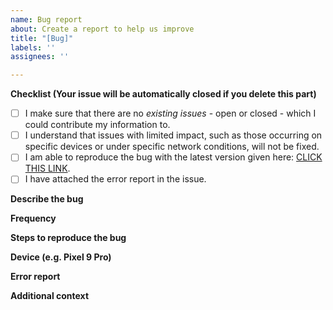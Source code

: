 ```yaml
---
name: Bug report
about: Create a report to help us improve
title: "[Bug]"
labels: ''
assignees: ''

---
```


**Checklist (Your issue will be automatically closed if you delete this part)**
- [ ] I make sure that there are no *existing issues* - open or closed - which I could contribute my information to.
- [ ] I understand that issues with limited impact, such as those occurring on specific devices or under specific network conditions, will not be fixed.
- [ ] I am able to reproduce the bug with the latest version given here: [CLICK THIS LINK](https://github.com/InfinityLoop1308/PipePipe/releases/latest).
- [ ] I have attached the error report in the issue.

**Describe the bug**

**Frequency**

**Steps to reproduce the bug**

**Device (e.g. Pixel 9 Pro)**

**Error report**

**Additional context**
